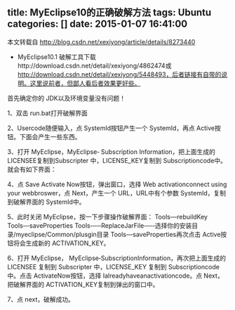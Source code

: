 title: MyEclipse10的正确破解方法
tags: Ubuntu
categories: []
date: 2015-01-07 16:41:00
---
本文转载自 http://blog.csdn.net/xexiyong/article/details/8273440
- MyEclipse10.1 破解工具下载http://download.csdn.net/detail/xexiyong/4862474或
http://download.csdn.net/detail/xexiyong/5448493，后者链接有自带的说明。这里说前者，但鄙人看后者效果更好些。  

首先确定你的 JDK以及环境变量没有问题！

 1、双击 run.bat打开破解界面  
 
 2、Usercode随便输入，点 SystemId按钮产生一个 SystemId，再点 Active按钮。下面会产生一些东西。  

 3、打开 MyEclipse，MyEclipse‐ Subscription Information，把上面生成的 LICENSEE复制到Subscripter 中，LICENSE_KEY复制到 Subscriptioncode中。就会有如下界面：  
 
 4、点 Save Activate Now按钮，弹出窗口，选择 Web activationconnect using your webbroswer，点 Next，产生一个 URL，URL中有个参数 SystemId，复制到破解界面的 SystemId中。  
 
 5、此时关闭 MyEclipse，按一下步骤操作破解界面： Tools‐‐‐rebuildKey Tools‐‐‐saveProperties Tools‐‐‐‐‐ReplaceJarFile‐‐‐‐‐选择你的安装目录/myeclipse/Common/plusgin目录 Tools‐‐‐saveProperties再次点击 Active按钮将会生成新的 ACTIVATION_KEY。

6、打开 MyEclipse， MyEclipse‐SubscriptionInformation，再次把上面生成的 LICENSEE 复制到 Subscripter 中，LICENSE_KEY 复制到 Subscriptioncode中。点击 ActivateNow按钮，选择 Ialreadyhaveanactivationcode。点 Next，把破解界面的 ACTIVATION_KEY复制到弹出的窗口中。

7、点 next，破解成功。

